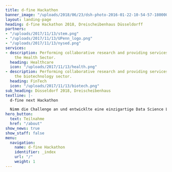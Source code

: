 ```yaml
---
title: d-fine Hackathon
banner_image: "/uploads/2018/06/23/dsh-photo-2016-01-22-10-54-57-180000.jpg"
layout: landing-page
heading: d-fine Hackathon 2018, Dreischeibenhaus Düsseldorff
partners:
- "/uploads/2017/11/13/stem.png"
- "/uploads/2017/11/13/UPenn_logo.png"
- "/uploads/2017/11/13/nysed.png"
services:
- description: Performing collaborative research and providing services to support
    the Health Sector.
  heading: Healthcare
  icon: "/uploads/2017/11/13/health.png"
- description: Performing collaborative research and providing services to support
    the biotechnology sector.
  heading: FinTech
  icon: "/uploads/2017/11/13/biotech.png"
sub_heading: Düsseldorf 2018, Dreischeibenhaus
textline: |-
  d-fine next Hackathon

  Nimm die Challenge an und entwicklte eine einzigartige Data Science Lösung und erkämpfe Die den Teamsieg.
hero_button:
  text: Teilnahme
  href: "/about"
show_news: true
show_staff: false
menu:
  navigation:
    name: d-fine Hackathon
    identifier: _index
    url: "/"
    weight: 1
---
```

